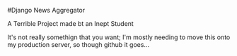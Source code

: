 #Django News Aggregator

A Terrible Project made bt an Inept Student

It's not really somethign that you want; I'm mostly needing to move this onto my production server, so though github it goes...

